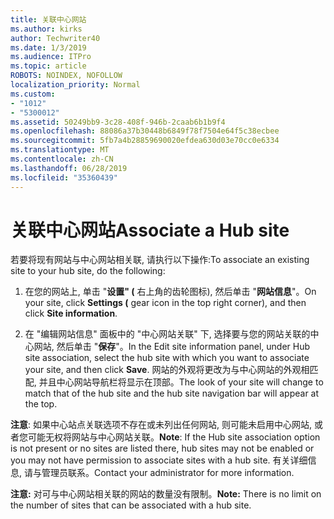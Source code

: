 ```yaml
---
title: 关联中心网站
ms.author: kirks
author: Techwriter40
ms.date: 1/3/2019
ms.audience: ITPro
ms.topic: article
ROBOTS: NOINDEX, NOFOLLOW
localization_priority: Normal
ms.custom:
- "1012"
- "5300012"
ms.assetid: 50249bb9-3c28-408f-946b-2caab6b1b9f4
ms.openlocfilehash: 88086a37b30448b6849f78f7504e64f5c38ecbee
ms.sourcegitcommit: 5fb7a4b28859690020efdea630d03e70cc0e6334
ms.translationtype: MT
ms.contentlocale: zh-CN
ms.lasthandoff: 06/28/2019
ms.locfileid: "35360439"
---
```

# <a name="associate-a-hub-site"></a><span data-ttu-id="d3cba-102">关联中心网站</span><span class="sxs-lookup"><span data-stu-id="d3cba-102">Associate a Hub site</span></span>

<span data-ttu-id="d3cba-103">若要将现有网站与中心网站相关联, 请执行以下操作:</span><span class="sxs-lookup"><span data-stu-id="d3cba-103">To associate an existing site to your hub site, do the following:</span></span>
  
1. <span data-ttu-id="d3cba-104">在您的网站上, 单击 "**设置" (** 右上角的齿轮图标), 然后单击 "**网站信息**"。</span><span class="sxs-lookup"><span data-stu-id="d3cba-104">On your site, click **Settings (** gear icon in the top right corner), and then click **Site information**.</span></span>

2. <span data-ttu-id="d3cba-105">在 "编辑网站信息" 面板中的 "中心网站关联" 下, 选择要与您的网站关联的中心网站, 然后单击 "**保存**"。</span><span class="sxs-lookup"><span data-stu-id="d3cba-105">In the Edit site information panel, under Hub site association, select the hub site with which you want to associate your site, and then click **Save**.</span></span> <span data-ttu-id="d3cba-106">网站的外观将更改为与中心网站的外观相匹配, 并且中心网站导航栏将显示在顶部。</span><span class="sxs-lookup"><span data-stu-id="d3cba-106">The look of your site will change to match that of the hub site and the hub site navigation bar will appear at the top.</span></span>

 <span data-ttu-id="d3cba-107">**注意**: 如果中心站点关联选项不存在或未列出任何网站, 则可能未启用中心网站, 或者您可能无权将网站与中心网站关联。</span><span class="sxs-lookup"><span data-stu-id="d3cba-107">**Note**: If the Hub site association option is not present or no sites are listed there, hub sites may not be enabled or you may not have permission to associate sites with a hub site.</span></span> <span data-ttu-id="d3cba-108">有关详细信息, 请与管理员联系。</span><span class="sxs-lookup"><span data-stu-id="d3cba-108">Contact your administrator for more information.</span></span>
  
 <span data-ttu-id="d3cba-109">**注意:** 对可与中心网站相关联的网站的数量没有限制。</span><span class="sxs-lookup"><span data-stu-id="d3cba-109">**Note:** There is no limit on the number of sites that can be associated with a hub site.</span></span>
  